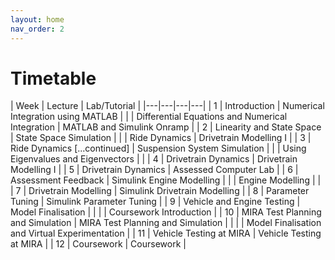```yaml
---
layout: home
nav_order: 2
---
```


# Timetable

| Week | Lecture | Lab/Tutorial |
|---|---|---|---|
| 1 | Introduction | Numerical Integration using MATLAB |
|   | Differential Equations and Numerical Integration | MATLAB and Simulink Onramp |
| 2 | Linearity and State Space | State Space Simulation |
|   | Ride Dynamics | Drivetrain Modelling I |
| 3 | Ride Dynamics [...continued] | Suspension System Simulation |
|   | Using Eigenvalues and Eigenvectors | |
| 4 | Drivetrain Dynamics | Drivetrain Modelling I |
| 5 | Drivetrain Dynamics | Assessed Computer Lab |
| 6 | Assessment Feedback | Simulink Engine Modelling |
|   | Engine Modelling | |
| 7 | Drivetrain Modelling | Simulink Drivetrain Modelling |
| 8 | Parameter Tuning | Simulink Parameter Tuning |
| 9 | Vehicle and Engine Testing | Model Finalisation |
|   | | Coursework Introduction |
| 10 | MIRA Test Planning and Simulation | MIRA Test Planning and Simulation |
|   | | Model Finalisation and Virtual Experimentation |
| 11 | Vehicle Testing at MIRA | Vehicle Testing at MIRA |
| 12 | Coursework | Coursework |
